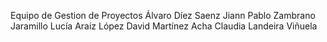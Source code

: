 Equipo de Gestion de Proyectos
Álvaro Díez Saenz
Jiann Pablo Zambrano Jaramillo
Lucía Araiz López
David Martínez Acha
Claudia Landeira Viñuela